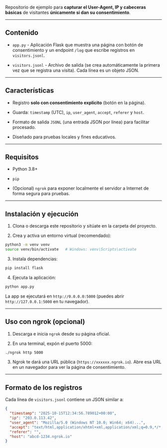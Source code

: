 

Repositorio de ejemplo para **capturar el User-Agent, IP y cabeceras básicas** de visitantes **únicamente si dan su consentimiento**.

---

## Contenido

- `app.py` - Aplicación Flask que muestra una página con botón de consentimiento y un endpoint `/log` que escribe registros en `visitors.jsonl`.
    
- `visitors.jsonl` - Archivo de salida (se crea automáticamente la primera vez que se registra una visita). Cada línea es un objeto JSON.
    

---

## Características

- Registro **solo con consentimiento explícito** (botón en la página).
    
- Guarda: `timestamp` (UTC), `ip`, `user_agent`, `accept`, `referer` y `host`.
    
- Formato de salida `JSONL` (una entrada JSON por línea) para facilitar procesado.
    
- Diseñado para pruebas locales y fines educativos.
    

---

## Requisitos

- Python 3.8+
    
- `pip`
    
- (Opcional) `ngrok` para exponer localmente el servidor a Internet de forma segura para pruebas.
    

---

## Instalación y ejecución

1. Clona o descarga este repositorio y sitúate en la carpeta del proyecto.
    
2. Crea y activa un entorno virtual (recomendado):
    

```bash
python3 -m venv venv
source venv/bin/activate   # Windows: venv\Scripts\activate
```

3. Instala dependencias:
    

```bash
pip install flask
```

4. Ejecuta la aplicación:
    

```bash
python app.py
```

La app se ejecutará en `http://0.0.0.0:5000` (puedes abrir `http://127.0.0.1:5000` en tu navegador).

---

## Uso con ngrok (opcional)

1. Descarga e inicia `ngrok` desde su página oficial.
    
2. En una terminal, expón el puerto 5000:
    

```bash
./ngrok http 5000
```

3. Ngrok te dará una URL pública (`https://xxxxxx.ngrok.io`). Abre esa URL en un navegador para ver la página de consentimiento.


---

## Formato de los registros

Cada línea de `visitors.jsonl` contiene un JSON similar a:

```json
{
  "timestamp": "2025-10-15T12:34:56.789012+00:00",
  "ip": "203.0.113.42",
  "user_agent": "Mozilla/5.0 (Windows NT 10.0; Win64; x64)...",
  "accept": "text/html,application/xhtml+xml,application/xml;q=0.9,*/*;q=0.8",
  "referer": "",
  "host": "abcd-1234.ngrok.io"
}
```
